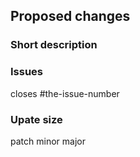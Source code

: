 ## Proposed changes
### Short description

### Issues

closes #the-issue-number

### Upate size
patch
minor
major